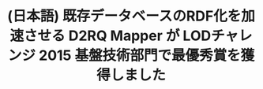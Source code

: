 ---
layout: post-en-none
published: true
title: '(日本語) 既存データベースのRDF化を加速させる D2RQ Mapper が LODチャレンジ 2015 基盤技術部門で最優秀賞を獲得しました'
tags:
- サービス
- 広報
category: en
---
